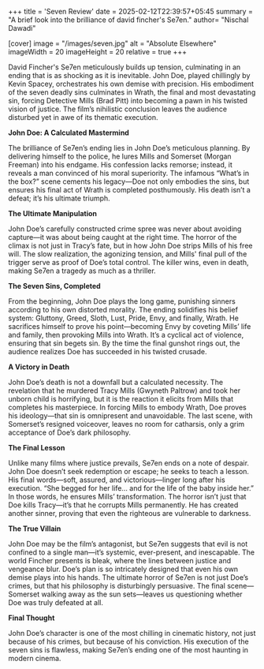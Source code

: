 +++
title = 'Seven Review'
date = 2025-02-12T22:39:57+05:45
summary = "A brief look into the brilliance of david fincher's Se7en."
author= "Nischal Dawadi"

[cover]
  image = "/images/seven.jpg"
  alt = "Absolute Elsewhere"
  imageWidth = 20
  imageHeight = 20
  relative = true
+++


David Fincher's Se7en meticulously builds up tension, culminating in an ending that is as shocking as it is inevitable. John Doe, played chillingly by Kevin Spacey, orchestrates his own demise with precision. His embodiment of the seven deadly sins culminates in Wrath, the final and most devastating sin, forcing Detective Mills (Brad Pitt) into becoming a pawn in his twisted vision of justice. The film’s nihilistic conclusion leaves the audience disturbed yet in awe of its thematic execution.

 **John Doe: A Calculated Mastermind**

The brilliance of Se7en’s ending lies in John Doe’s meticulous planning. By delivering himself to the police, he lures Mills and Somerset (Morgan Freeman) into his endgame. His confession lacks remorse; instead, it reveals a man convinced of his moral superiority. The infamous “What’s in the box?” scene cements his legacy—Doe not only embodies the sins, but ensures his final act of Wrath is completed posthumously. His death isn’t a defeat; it’s his ultimate triumph.

**The Ultimate Manipulation**

John Doe’s carefully constructed crime spree was never about avoiding capture—it was about being caught at the right time. The horror of the climax is not just in Tracy’s fate, but in how John Doe strips Mills of his free will. The slow realization, the agonizing tension, and Mills' final pull of the trigger serve as proof of Doe’s total control. The killer wins, even in death, making Se7en a tragedy as much as a thriller.

 **The Seven Sins, Completed**

From the beginning, John Doe plays the long game, punishing sinners according to his own distorted morality. The ending solidifies his belief system: Gluttony, Greed, Sloth, Lust, Pride, Envy, and finally, Wrath. He sacrifices himself to prove his point—becoming Envy by coveting Mills’ life and family, then provoking Mills into Wrath. It’s a cyclical act of violence, ensuring that sin begets sin. By the time the final gunshot rings out, the audience realizes Doe has succeeded in his twisted crusade.

**A Victory in Death**

John Doe’s death is not a downfall but a calculated necessity. The revelation that he murdered Tracy Mills (Gwyneth Paltrow) and took her unborn child is horrifying, but it is the reaction it elicits from Mills that completes his masterpiece. In forcing Mills to embody Wrath, Doe proves his ideology—that sin is omnipresent and unavoidable. The last scene, with Somerset’s resigned voiceover, leaves no room for catharsis, only a grim acceptance of Doe’s dark philosophy.

**The Final Lesson**

Unlike many films where justice prevails, Se7en ends on a note of despair. John Doe doesn’t seek redemption or escape; he seeks to teach a lesson. His final words—soft, assured, and victorious—linger long after his execution. “She begged for her life… and for the life of the baby inside her.” In those words, he ensures Mills’ transformation. The horror isn’t just that Doe kills Tracy—it’s that he corrupts Mills permanently. He has created another sinner, proving that even the righteous are vulnerable to darkness.

 **The True Villain**

John Doe may be the film’s antagonist, but Se7en suggests that evil is not confined to a single man—it’s systemic, ever-present, and inescapable. The world Fincher presents is bleak, where the lines between justice and vengeance blur. Doe’s plan is so intricately designed that even his own demise plays into his hands. The ultimate horror of Se7en is not just Doe’s crimes, but that his philosophy is disturbingly persuasive. The final scene—Somerset walking away as the sun sets—leaves us questioning whether Doe was truly defeated at all.

**Final Thought**

John Doe’s character is one of the most chilling in cinematic history, not just because of his crimes, but because of his conviction. His execution of the seven sins is flawless, making Se7en’s ending one of the most haunting in modern cinema.
